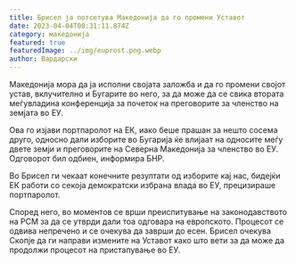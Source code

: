 ```yaml
---
title: Брисел ја потсетува Македонија да го промени Уставот
date: 2023-04-04T00:31:11.874Z
category: македонија
featured: true
featuredImage: ../img/euprost.png.webp
author: Вардарски
---
```


Македонија мора да ја исполни својата заложба и да го промени својот устав, вклучително и Бугарите во него, за да може да се свика втората меѓувладина конференција за почеток на преговорите за членство на земјата во ЕУ.

Ова го изјави портпаролот на ЕК, иако беше прашан за нешто сосема друго, односно дали изборите во Бугарија ќе влијаат на односите меѓу двете земји и преговорите на Северна Македонија за членство во ЕУ. Одговорот бил одбиен, информира БНР.

Во Брисел ги чекаат конечните резултати од изборите кај нас, бидејќи ЕК работи со секоја демократски избрана влада во ЕУ, прецизираше портпаролот.

Според него, во моментов се врши преиспитување на законодавството на РСМ за да се утврди дали тоа одговара на европското. Процесот се одвива непречено и се очекува да заврши до есен. Брисел очекува Скопје да ги направи измените на Уставот како што вети за да може да продолжи процесот на пристапување во ЕУ.
